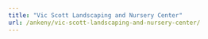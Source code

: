 ```yaml
---
title: "Vic Scott Landscaping and Nursery Center"
url: /ankeny/vic-scott-landscaping-and-nursery-center/
---
```

